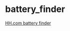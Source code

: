 # battery_finder
[HH.com battery finder](http://www.horizonhobby.com/HHStaticContentView?emsName=/resource-center/battery-finder&storeId=10151&catalogId=10051)



